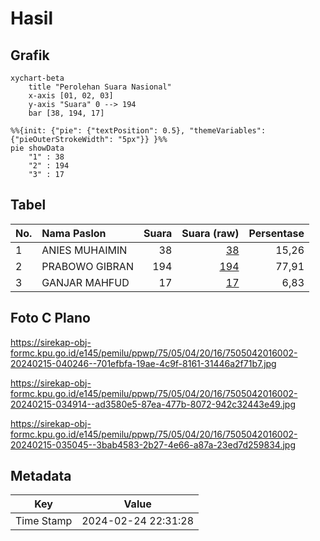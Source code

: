 # Hasil

## Grafik

```mermaid
xychart-beta
    title "Perolehan Suara Nasional"
    x-axis [01, 02, 03]
    y-axis "Suara" 0 --> 194
    bar [38, 194, 17]
```

```mermaid
%%{init: {"pie": {"textPosition": 0.5}, "themeVariables": {"pieOuterStrokeWidth": "5px"}} }%%
pie showData
    "1" : 38
    "2" : 194
    "3" : 17
```

## Tabel

| No. | Nama Paslon    | Suara | Suara (raw) | Persentase |
|:--- |:-------------- | -----:| -----------:| ----------:|
| 1   | ANIES MUHAIMIN | 38    | [38][p-1]   | 15,26      |
| 2   | PRABOWO GIBRAN | 194   | [194][p-2]  | 77,91      |
| 3   | GANJAR MAHFUD  | 17    | [17][p-3]   | 6,83       |


[p-1]: https://github.com/gigit-pemilu/pemilu-2024/blob/main/pilpres/hitung-suara/sub/75-gorontalo/sub/05-gorontalo-utara/sub/04-sumalata/sub/2016-pulohenti/sub/002-tps/sub/paslon-1.txt
[p-2]: https://github.com/gigit-pemilu/pemilu-2024/blob/main/pilpres/hitung-suara/sub/75-gorontalo/sub/05-gorontalo-utara/sub/04-sumalata/sub/2016-pulohenti/sub/002-tps/sub/paslon-2.txt
[p-3]: https://github.com/gigit-pemilu/pemilu-2024/blob/main/pilpres/hitung-suara/sub/75-gorontalo/sub/05-gorontalo-utara/sub/04-sumalata/sub/2016-pulohenti/sub/002-tps/sub/paslon-3.txt

## Foto C Plano

https://sirekap-obj-formc.kpu.go.id/e145/pemilu/ppwp/75/05/04/20/16/7505042016002-20240215-040246--701efbfa-19ae-4c9f-8161-31446a2f71b7.jpg

https://sirekap-obj-formc.kpu.go.id/e145/pemilu/ppwp/75/05/04/20/16/7505042016002-20240215-034914--ad3580e5-87ea-477b-8072-942c32443e49.jpg

https://sirekap-obj-formc.kpu.go.id/e145/pemilu/ppwp/75/05/04/20/16/7505042016002-20240215-035045--3bab4583-2b27-4e66-a87a-23ed7d259834.jpg


## Metadata

| Key        | Value               |
| ---------- | ------------------- |
| Time Stamp | 2024-02-24 22:31:28 |



